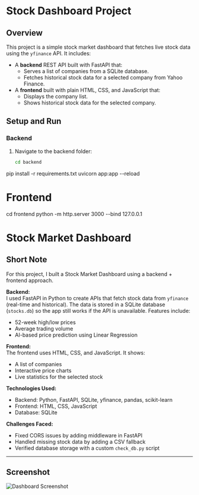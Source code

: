 # Stock Dashboard Project

## Overview
This project is a simple stock market dashboard that fetches live stock data using the `yfinance` API. It includes:

- A **backend** REST API built with FastAPI that:
  - Serves a list of companies from a SQLite database.
  - Fetches historical stock data for a selected company from Yahoo Finance.
- A **frontend** built with plain HTML, CSS, and JavaScript that:
  - Displays the company list.
  - Shows historical stock data for the selected company.


## Setup and Run

### Backend

1. Navigate to the backend folder:

   ```bash
   cd backend
pip install -r requirements.txt
uvicorn app:app --reload 
# Frontend
cd frontend
python -m http.server 3000 --bind 127.0.0.1


# Stock Market Dashboard

## Short Note

For this project, I built a Stock Market Dashboard using a backend + frontend approach.

**Backend:**  
I used FastAPI in Python to create APIs that fetch stock data from `yfinance` (real-time and historical). The data is stored in a SQLite database (`stocks.db`) so the app still works if the API is unavailable. Features include:
- 52-week high/low prices
- Average trading volume
- AI-based price prediction using Linear Regression

**Frontend:**  
The frontend uses HTML, CSS, and JavaScript. It shows:
- A list of companies
- Interactive price charts
- Live statistics for the selected stock

**Technologies Used:**
- Backend: Python, FastAPI, SQLite, yfinance, pandas, scikit-learn
- Frontend: HTML, CSS, JavaScript
- Database: SQLite

**Challenges Faced:**
- Fixed CORS issues by adding middleware in FastAPI
- Handled missing stock data by adding a CSV fallback
- Verified database storage with a custom `check_db.py` script

---

## Screenshot
![Dashboard Screenshot](screenshots/dashboard.png)
